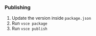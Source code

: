 ### Publishing

1. Update the version inside `package.json`
2. Run `vsce package`
3. Run `vsce publish`
